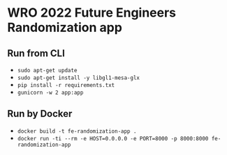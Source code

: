 # WRO 2022 Future Engineers Randomization app

## Run from CLI

- `sudo apt-get update`
- `sudo apt-get install -y libgl1-mesa-glx`
- `pip install -r requirements.txt`
- `gunicorn -w 2 app:app`

## Run by Docker

- `docker build -t fe-randomization-app .`
- `docker run -ti --rm -e HOST=0.0.0.0 -e PORT=8000 -p 8000:8000 fe-randomization-app`
